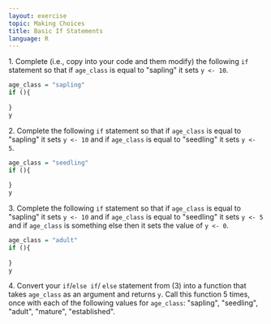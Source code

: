 ```yaml
---
layout: exercise
topic: Making Choices
title: Basic If Statements
language: R
---
```


1\. Complete (i.e., copy into your code and them modify) the following `if`
   statement so that if `age_class` is equal to "sapling" it sets `y <- 10`.

```r
age_class = "sapling"
if (){
  
}
y
```

2\. Complete the following `if` statement so that if `age_class` is equal to
   "sapling" it sets `y <- 10` and if `age_class` is equal to "seedling" it
   sets `y <- 5`.

```r
age_class = "seedling"
if (){
  
}
y
```

3\. Complete the following `if` statement so that if `age_class` is equal to
   "sapling" it sets `y <- 10` and if `age_class` is equal to "seedling" it
   sets `y <- 5` and if `age_class` is something else then it sets the value of
   `y <- 0`.

```r
age_class = "adult"
if (){
  
}
y
```

4\. Convert your `if`/`else if`/ `else` statement from (3) into a function that takes
   `age_class` as an argument and returns `y`. Call this function 5 times, once
   with each of the following values for `age_class`: "sapling", "seedling",
   "adult", "mature", "established".
